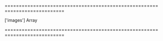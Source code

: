 ===========================================================================
<!--default-->['images']<!--/default-->
<!--type-->Array<String><!--/type-->
===========================================================================

<!--shortDescription-->

<!--/shortDescription-->

<!--fullDescription-->

<!--/fullDescription-->